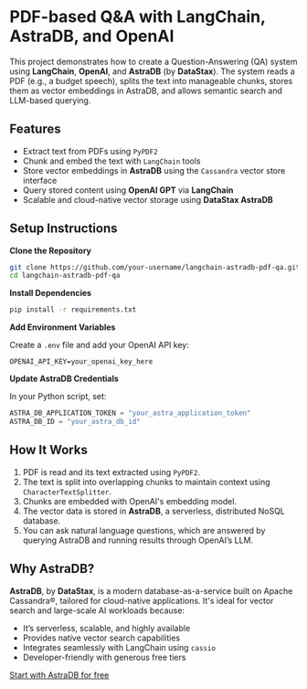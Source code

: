 # PDF-based Q\&A with LangChain, AstraDB, and OpenAI

This project demonstrates how to create a Question-Answering (QA) system using **LangChain**, **OpenAI**, and **AstraDB** (by **DataStax**). The system reads a PDF (e.g., a budget speech), splits the text into manageable chunks, stores them as vector embeddings in AstraDB, and allows semantic search and LLM-based querying.

## Features

* Extract text from PDFs using `PyPDF2`
* Chunk and embed the text with `LangChain` tools
* Store vector embeddings in **AstraDB** using the `Cassandra` vector store interface
* Query stored content using **OpenAI GPT** via **LangChain**
* Scalable and cloud-native vector storage using **DataStax AstraDB**

## Setup Instructions

**Clone the Repository**

```bash
git clone https://github.com/your-username/langchain-astradb-pdf-qa.git
cd langchain-astradb-pdf-qa
```

**Install Dependencies**

```cmd
pip install -r requirements.txt
```

**Add Environment Variables**

Create a `.env` file and add your OpenAI API key:

```
OPENAI_API_KEY=your_openai_key_here
```

**Update AstraDB Credentials**

In your Python script, set:

```python
ASTRA_DB_APPLICATION_TOKEN = "your_astra_application_token"
ASTRA_DB_ID = "your_astra_db_id"
```

## How It Works

1. PDF is read and its text extracted using `PyPDF2`.
2. The text is split into overlapping chunks to maintain context using `CharacterTextSplitter`.
3. Chunks are embedded with OpenAI's embedding model.
4. The vector data is stored in **AstraDB**, a serverless, distributed NoSQL database.
5. You can ask natural language questions, which are answered by querying AstraDB and running results through OpenAI’s LLM.

## Why AstraDB?

**AstraDB**, by **DataStax**, is a modern database-as-a-service built on Apache Cassandra®, tailored for cloud-native applications. It's ideal for vector search and large-scale AI workloads because:

* It’s serverless, scalable, and highly available
* Provides native vector search capabilities
* Integrates seamlessly with LangChain using `cassio`
* Developer-friendly with generous free tiers

[Start with AstraDB for free](https://www.datastax.com/astra)
